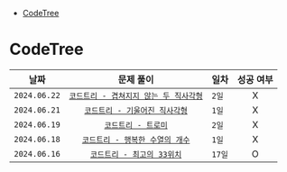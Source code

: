 - [CodeTree](#codetree)


# CodeTree
| 날짜 | 문제 풀이 | 일차 | 성공 여부 |
|:---:|:---:|:---|:---:|
| `2024.06.22` | [`코드트리 - 겹쳐지지 않는 두 직사각형`](CodeTree/240622_겹쳐지지않는두직사각형.md) | `2일` | X |
| `2024.06.21` | [`코드트리 - 기울어진 직사각형`](CodeTree/240621_기울어진직사각형.md) | `1일` | X |
| `2024.06.19` | [`코드트리 - 트로미`](CodeTree/240619_트로미노.md) | `2일` | X |
| `2024.06.18` | [`코드트리 - 행복한 수열의 개수`](CodeTree/240618_행복한수열의개수.md) | `1일` | X |
| `2024.06.16` | [`코드트리 - 최고의 33위치`](CodeTree/240616_최고의33위치.md) | `17일` | O |
